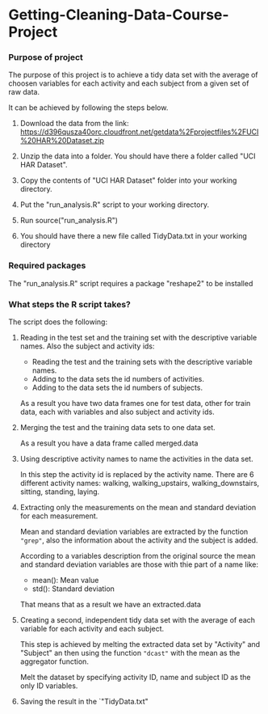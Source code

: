 # Getting-Cleaning-Data-Course-Project
### Purpose of project

The purpose of this project is to achieve a tidy data set with the average of choosen variables for each activity and each subject from a given set of raw data. 

It can be achieved by following the steps below.


1. Download the data from the link: https://d396qusza40orc.cloudfront.net/getdata%2Fprojectfiles%2FUCI%20HAR%20Dataset.zip

2. Unzip the data into a folder. You should have there a folder called "UCI HAR Dataset".

3. Copy the contents of "UCI HAR Dataset" folder into your working directory.

4. Put the "run_analysis.R" script to your working directory.

5. Run source("run_analysis.R")

6. You should have there a new file called TidyData.txt in your working directory

### Required packages

The "run_analysis.R" script requires a package "reshape2" to be installed


### What steps the R script takes?

The script does the following:

1. Reading in the test set and the training set with the descriptive variable names. Also the subject and activity ids:
    * Reading the test and the training sets with the descriptive variable names.
    * Adding to the data sets the id numbers of activities.
    * Adding to the data sets the id numbers of subjects.

    As a result you have two data frames one for test data, other for train data, each with variables and also subject and activity ids.

2. Merging the test and the training data sets to one data set.

    As a result you have a data frame called merged.data

3. Using descriptive activity names to name the activities in the data set.

    In this step the activity id is replaced by the activity name.
    There are 6 different activity names: walking, walking_upstairs, walking_downstairs, sitting, standing, laying.

4. Extracting only the measurements on the mean and standard deviation for each measurement.

    Mean and standard deviation variables are extracted by the function `"grep"`, also the information about the activity and the subject is added.

    According to a variables description from the original source the mean and standard deviation variables are those with thie part of a name like:
    * mean(): Mean value
    * std(): Standard deviation

    That means that as a result we have an extracted.data

5. Creating a second, independent tidy data set with the average of each variable for each activity and each subject.

    This step is achieved by melting the extracted data set by "Activity" and "Subject" an then using the function `"dcast"` with the mean as the aggregator function.

    Melt the dataset by specifying activity ID, name and subject ID as the only ID variables.


6. Saving the result in the `"TidyData.txt"
